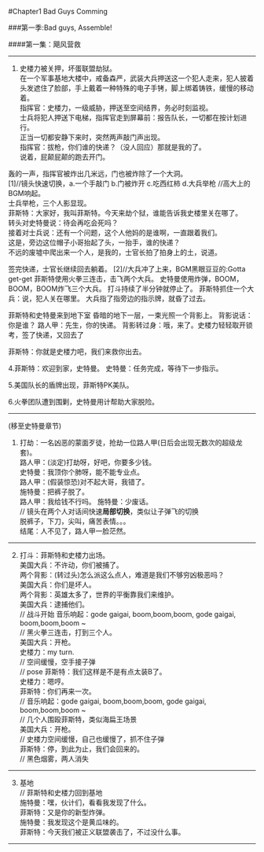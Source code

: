#Chapter1 Bad Guys Comming

###第一季:Bad guys, Assemble!

####第一集：飓风营救

--------------------------

1. 史楼力被关押，坏蛋联盟劫狱。  
在一个军事基地大楼中，戒备森严，武装大兵押送这一个犯人走来，犯人披着头发遮住了脸部，手上戴着一种特殊的电子手铐，脚上绑着铸铁，缓慢的移动着。  
指挥官：史楼力，一级威胁，押送至空间结界，务必时刻监视。  
士兵将犯人押送下电梯，指挥官走到屏幕前：报告队长，一切都在按计划进行。    
正当一切都安静下来时，突然两声敲门声出现。  
指挥官：拔枪，你们谁的快递？（没人回应）那就是我的了。    
说着，屁颠屁颠的跑去开门。  

轰的一声，指挥官被炸出几米远，门也被炸除了一个大洞。     
[1]//镜头快速切换，a.一个手敲门 b.门被炸开 c.吃西红柿 d.大兵举枪 
//高大上的BGM响起。  
士兵举枪，三个人影显现。   
菲斯特：大家好，我叫菲斯特。今天来劫个狱，谁能告诉我史楼里关在哪了。  
转头对史特曼说：待会再吃会死吗？  
接着对士兵说：还有一个问题，这个人他妈的是谁啊，一直跟着我们。  
这是，旁边这位帽子小哥抬起了头，一抬手，谁的快递？  
不远的废墟中爬出来一个人，是我的，士官长拍了拍身上的土，说道。  

签完快递，士官长继续回去躺着。 
[2]//大兵冲了上来，BGM黑眼豆豆的<BoomBoomPow>:Gotta get-get
菲斯特使用火拳三连击，击飞两个大兵。
史特曼使用炸弹，BOOM，BOOM，BOOM炸飞三个大兵。
打斗持续了半分钟就停止了。
菲斯特抓住一个大兵：说，犯人关在哪里。
大兵指了指旁边的指示牌，就昏了过去。

菲斯特和史特曼来到地下室
昏暗的地下一层，一束光照一个背影上。
背影说话：你是谁？
路人甲：先生，你的快递。
背影转过身：哦，来了。史楼力轻轻取开锁考，签了快递，又回去了

菲斯特：你就是史楼力吧，我们来救你出去。




4.菲斯特：欢迎到家，史特曼。
史特曼：任务完成，等待下一步指示。

5.美国队长的盾牌出现，菲斯特PK美队。

6.火拳团队遭到围剿，史特曼用计帮助大家脱险。

--------------------------
(移至史特曼章节)
1. 打劫：一名凶恶的蒙面歹徒，抢劫一位路人甲(日后会出现无数次的超级龙套)。  
路人甲：(淡定)打劫呀，好吧，你要多少钱。  
史特曼：我顶你个肺呀，能不能专业点。  
路人甲：(假装惊恐)对不起大哥，我错了。    
施特曼：把裤子脱了。  
路人甲：我给钱不行吗。
施特曼：少废话。  
// 镜头在两个人对话间快速**局部切换**，类似让子弹飞的切换  
脱裤子，下刀，尖叫，痛苦表情。。。  
结尾：人不见了，路人甲一脸茫然。  

--------------------------

2. 打斗：菲斯特和史楼力出场。  
美国大兵：不许动，你们被捕了。  
两个背影：(转过头)怎么派这么点人，难道是我们不够穷凶极恶吗？  
美国大兵：你们是坏人。  
两个背影：英雄太多了，世界的平衡靠我们来维护。  
美国大兵：逮捕他们。  
// 战斗开始  音乐响起：gode gaigai, boom,boom,boom, gode gaigai, boom,boom,boom ~  
// 黑火拳三连击，打到三个人。  
美国大兵：开枪。  
史楼力：my turn.  
// 空间缓慢，空手接子弹  
// pose 
菲斯特：我们这样是不是有点太装B了。  
史楼力：嗯哼。  
菲斯特：你们再来一次。  
// 音乐响起：gode gaigai, boom,boom,boom, gode gaigai, boom,boom,boom ~    
// 几个人围殴菲斯特，类似海扁王场景  
美国大兵：开枪。  
// 史楼力空间缓慢，自己也缓慢了，抓不住子弹  
菲斯特：停，到此为止，我们会回来的。  
// 黑色烟雾，两人消失  

--------------------------

3. 基地    
// 菲斯特和史楼力回到基地    
施特曼：嘿，伙计们，看看我发现了什么。  
菲斯特：又是你的新型炸弹。  
施特曼：我发现这个是黄瓜味的。    
菲斯特：今天我们被正义联盟袭击了，不过没什么事。  

--------------------------
